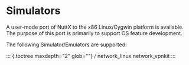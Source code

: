 Simulators
==========

A user-mode port of NuttX to the x86 Linux/Cygwin platform is available.
The purpose of this port is primarily to support OS feature development.

The following Simulator/Emulators are supported:

::: {.toctree maxdepth="2" glob=""}
*/* network\_linux network\_vpnkit
:::
